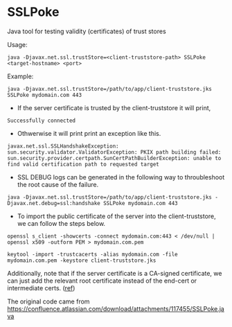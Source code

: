 # SSLPoke
Java tool for testing validity (certificates) of trust stores

Usage:
```
java -Djavax.net.ssl.trustStore=<client-truststore-path> SSLPoke <target-hostname> <port>
```
Example:
```
java -Djavax.net.ssl.trustStore=/path/to/app/client-truststore.jks SSLPoke mydomain.com 443
```

- If the server certificate is trusted by the client-truststore it will print,
```
Successfully connected
```

- Othwerwise it will print print an exception like this.
```
javax.net.ssl.SSLHandshakeException: sun.security.validator.ValidatorException: PKIX path building failed:
sun.security.provider.certpath.SunCertPathBuilderException: unable to find valid certification path to requested target
```

- SSL DEBUG logs can be generated in the following way to throubleshoot the root cause of the failure.
```
java -Djavax.net.ssl.trustStore=/path/to/app/client-truststore.jks -Djavax.net.debug=ssl:handshake SSLPoke mydomain.com 443
```

- To import the public certificate of the server into the client-truststore, we can follow the steps below.

```
openssl s_client -showcerts -connect mydomain.com:443 < /dev/null | openssl x509 -outform PEM > mydomain.com.pem

keytool -import -trustcacerts -alias mydomain.com -file mydomain.com.pem -keystore client-truststore.jks
```

Additionally, note that if the server certificate is a CA-signed certificate, we can just add the relevant root certificate instead of the end-cert or intermediate certs. ([ref](https://security.stackexchange.com/questions/119460/do-i-put-my-subordinate-intermediate-or-root-ca-certificate-in-my-truststore))

The original code came from https://confluence.atlassian.com/download/attachments/117455/SSLPoke.java
